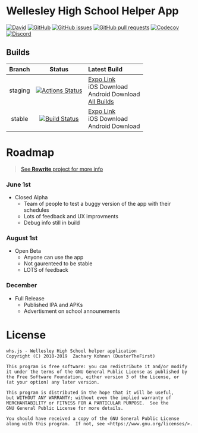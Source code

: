 # Wellesley High School Helper App

[![David](https://img.shields.io/david/DusterTheFirst/whs.js.svg)](https://github.com/DusterTheFirst/whs.js/network/dependencies)
[![GitHub](https://img.shields.io/github/license/DusterTheFirst/whs.js.svg)](https://github.com/DusterTheFirst/whs.js/blob/master/LICENSE)
[![GitHub issues](https://img.shields.io/github/issues/DusterTheFirst/whs.js.svg)](https://github.com/DusterTheFirst/whs.js/issues)
[![GitHub pull requests](https://img.shields.io/github/issues-pr/dusterthefirst/whs.js.svg)](https://github.com/DusterTheFirst/whs.js/pulls)
[![Codecov](https://img.shields.io/codecov/c/github/dusterthefirst/whs.js.svg)](https://codecov.io/gh/DusterTheFirst/whs.js)
[![Discord](https://img.shields.io/discord/521150060147245066.svg)](https://discord.gg/7q3TxUH)

## Builds
| Branch | Status | Latest Build |
|:------:|:------:|:-------------|
| staging| [![Actions Status](https://github.com/DusterTheFirst/whs.js/workflows/Build%20App/badge.svg)](https://github.com/DusterTheFirst/whs.js/actions) | [Expo Link](https://exp.host/@dusterthefirst/WHS?release-channel=staging)<br>iOS Download<br>Android Download<br>[All Builds](https://expo.io/@dusterthefirst/WHS/builds) |
| stable | [![Build Status](https://travis-ci.org/DusterTheFirst/whs.js.svg?branch=stable)](https://travis-ci.org/DusterTheFirst/whs.js)   | [Expo Link](https://exp.host/@dusterthefirst/WHS)<br>iOS Download<br>Android Download |

# Roadmap
> [See **Rewrite** project for more info](https://github.com/DusterTheFirst/whs.js/projects/1)
### June 1st
- Closed Alpha
    - Team of people to test a buggy version of the app with their schedules
    - Lots of feedback and UX improvments
    - Debug info still in build

### August 1st
- Open Beta
    - Anyone can use the app
    - Not gaurenteed to be stable
    - LOTS of feedback

### December
- Full Release
    - Published IPA and APKs
    - Advertisment on school announements

# License
    whs.js - Wellesley High School helper application
    Copyright (C) 2018-2019  Zachary Kohnen (DusterTheFirst)

    This program is free software: you can redistribute it and/or modify
    it under the terms of the GNU General Public License as published by
    the Free Software Foundation, either version 3 of the License, or
    (at your option) any later version.

    This program is distributed in the hope that it will be useful,
    but WITHOUT ANY WARRANTY; without even the implied warranty of
    MERCHANTABILITY or FITNESS FOR A PARTICULAR PURPOSE.  See the
    GNU General Public License for more details.

    You should have received a copy of the GNU General Public License
    along with this program.  If not, see <https://www.gnu.org/licenses/>.
